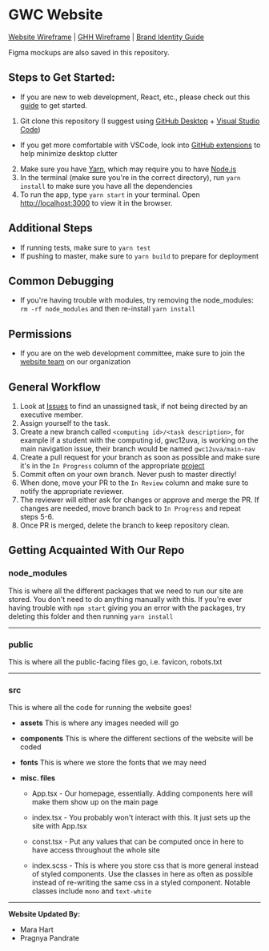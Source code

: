 # GWC Website
[Website Wireframe](https://www.figma.com/file/3oCYmtWALN20gRkSa5Ew7V/GWC-General-Site?node-id=0%3A1) | [GHH Wireframe](https://www.figma.com/file/fTEjRE0zxWO1uZAVK3QOn1/GWC-Mockups-2?node-id=0%3A1) | [Brand Identity Guide](https://www.figma.com/file/eb9ExHXT0yGgo4RkK8FG65/Brand-Manual-Identity-Iterations?node-id=251%3A92)

Figma mockups are also saved in this repository.

## Steps to Get Started:
* If you are new to web development, React, etc., please check out this [guide](INTRO-WEB-DEV.md) to get started.
1. Git clone this repository (I suggest using [GitHub Desktop](https://desktop.github.com/) + [Visual Studio Code](https://code.visualstudio.com/Download))
  * If you get more comfortable with VSCode, look into [GitHub extensions](https://code.visualstudio.com/docs/editor/github) to help minimize desktop clutter
2. Make sure you have [Yarn](https://classic.yarnpkg.com/en/docs/install), which may require you to have [Node.js](https://nodejs.org/en/)
2. In the terminal (make sure you're in the correct directory), run `yarn install` to make sure you have all the dependencies
3. To run the app, type `yarn start` in your terminal. Open [http://localhost:3000](http://localhost:3000) to view it in the browser.

## Additional Steps
* If running tests, make sure to `yarn test`
* If pushing to master, make sure to `yarn build` to prepare for deployment

## Common Debugging
* If you're having trouble with modules, try removing the node_modules: `rm -rf node_modules` and then re-install `yarn install`

## Permissions
* If you are on the web development committee, make sure to join the [website team](https://github.com/orgs/gwcuva/teams/website) on our organization

## General Workflow
1. Look at [Issues](https://github.com/gwcuva/gwc-website/issues) to find an unassigned task, if not being directed by an executive member.  
2. Assign yourself to the task.
3. Create a new branch called `<computing id>/<task description>`, for example if a student with the computing id, gwc12uva, is working on the main navigation issue, their branch would be named `gwc12uva/main-nav`
4. Create a pull request for your branch as soon as possible and make sure it's in the `In Progress` column of the appropriate [project](https://github.com/gwcuva/gwc-website/projects)
5. Commit often on your own branch. Never push to master directly!
6. When done, move your PR to the `In Review` column and make sure to notify the appropriate reviewer.
7. The reviewer will either ask for changes or approve and merge the PR. If changes are needed, move branch back to `In Progress` and repeat steps 5-6.
8. Once PR is merged, delete the branch to keep repository clean.

## Getting Acquainted With Our Repo
### node_modules
This is where all the different packages that we need to run our site are stored. You don't need to do anything manually with this. If you're ever having trouble with `npm start` giving you an error with the packages, try deleting this folder and then running `yarn install`

---

### public
This is where all the public-facing files go, i.e. favicon, robots.txt 

---

### src
This is where all the code for running the website goes!

* **assets**
This is where any images needed will go

* **components**
This is where the different sections of the website will be coded

* **fonts**
This is where we store the fonts that we may need

* **misc. files**

  * App.tsx - Our homepage, essentially. Adding components here will make them show up on the main page

  * index.tsx - You probably won't interact with this. It just sets up the site with App.tsx

  * const.tsx - Put any values that can be computed once in here to have access throughout the whole site

  * index.scss - This is where you store css that is more general instead of styled components. Use the classes in here as often as possible instead of re-writing the same css in a styled component. Notable classes include `mono` and `text-white`

---

**Website Updated By:**
* Mara Hart
* Pragnya Pandrate